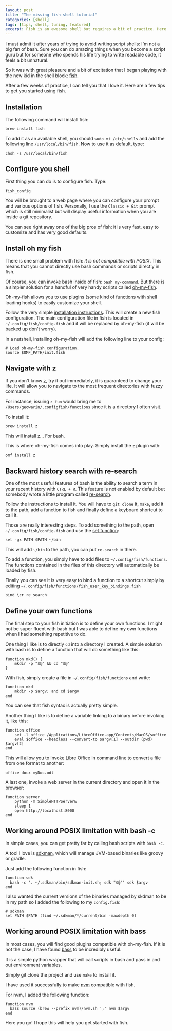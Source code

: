 ```yaml
---
layout: post
title: "The missing fish shell tutorial"
categories: [shell]
tags: [tips, shell, tuning, featured]
excerpt: Fish is an awesome shell but requires a bit of practice. Here are a few tips I wish people gave me when I started using it.
---
```


I must admit it after years of trying to avoid writing script shells: I'm not a big fan of bash.
Sure you can do amazing things when you become a script guru but for someone who spends his life trying to write
readable code, it feels a bit unnatural.

So it was with great pleasure and a bit of excitation that I began playing with the new kid in the shell block:
[fish](http://fishshell.com/).

After a few weeks of practice, I can tell you that I love it.
Here are a few tips to get you started using fish.

## Installation


The following command will install fish:

```
brew install fish
```

To add it as an available shell, you should `sudo vi /etc/shells` and add the following line `/usr/local/bin/fish`.
Now to use it as default, type:

```
chsh -s /usr/local/bin/fish
```

## Configure you shell

First thing you can do is to configure fish. Type:

```
fish_config
```

You will be brought to a web page where you can configure your prompt and various options of fish.
Personally, I use the `Classic + Git` prompt which is still minimalist but will display useful information when you
are inside a git repository.

You can see right away one of the big pros of fish: it is very fast, easy to customize and has very good defaults.

## Install oh my fish

There is one small problem with fish: *it is not compatible with POSIX*.
This means that you cannot directly use bash commands or scripts directly in fish.

Of course, you can invoke bash inside of fish: `bash my-command`.
But there is a simpler solution for a handful of very handy scripts called [oh-my-fish](https://github.com/bpinto/oh-my-fish).

Oh-my-fish allows you to use plugins (some kind of functions with shell loading hooks) to easily
customize your shell.

Follow the very simple [installation instructions](htps://github.com/bpinto/oh-my-fish#installation).
This will create a new fish configuration.
The main configuration file in fish is located in `~/.config/fish/config.fish` and it will be replaced by oh-my-fish (it
will be backed up don't worry).

In a nutshell, installing oh-my-fish will add the following line to your config:

```
# Load oh-my-fish configuration.
source $OMF_PATH/init.fish
```

## Navigate with z


If you don't know [z](https://github.com/rupa/z), try it out immediately, it is guaranteed to change your life.
It will allow you to navigate to the most frequent directories with fuzzy commands.

For instance, issuing `z fun` would bring me to `/Users/geowarin/.configfish/functions` since it is a directory I often
visit.

To install it:

```
brew install z
```

This will install z... For bash.

This is where oh-my-fish comes into play.
Simply install the `z` plugin with:

```
omf install z
```

## Backward history search with re-search

One of the most useful features of bash is the ability to search a term in your recent history with `CTRL + R`.
This feature is not enabled by default but somebody wrote a little program called [re-search](https://github.com/jbonjean/re-search).

Follow the instructions to install it.
You will have to `git clone` it, `make`, add it to the path, add a function to fish and finally define a keyboard shortcut to
call it.

Those are really interesting steps. To add something to the path, open `~/.config/fish/config.fish` and use the
[set function]():

```
set -gx PATH $PATH ~/bin
```

This will add `~/bin` to the path, you can put `re-search` in there.

To add a function, you simply have to add files to `~/.config/fish/functions`.
The functions contained in the files of this directory will automatically be loaded by fish.

Finally you can see it is very easy to bind a function to a shortcut simply by editing `~/.config/fish/functions/fish_user_key_bindings.fish`

```
bind \cr re_search
```

## Define your own functions

The final step to your fish initiation is to define your own functions.
I might not be super fluent with bash but I was able to define my own functions when I had something repetitive to do.

One thing I like is to directly `cd` into a directory I created.
A simple solution with bash is to define a function that will do something like this:

```
function mkd() {
	mkdir -p "$@" && cd "$@"
}
```

With fish, simply create a file in `~/.config/fish/functions` and write:

```
function mkd
	mkdir -p $argv; and cd $argv
end
```

You can see that fish syntax is actually pretty simple.

Another thing I like is to define a variable linking to a binary before invoking it, like this:

```
function office
	set -l office /Applications/LibreOffice.app/Contents/MacOS/soffice
	eval $office --headless --convert-to $argv[1] --outdir (pwd) $argv[2]
end
```

This will allow you to invoke Libre Office in command line to convert a file from one format to another:

```
office docx myDoc.odt
```

A last one, invoke a web server in the current directory and open it in the browser:

```
function server
	python -m SimpleHTTPServer&
	sleep 1
	open http://localhost:8000
end
```

## Working around POSIX limitation with bash -c

In simple cases, you can get pretty far by calling bash scripts with
`bash -c`.

A tool I love is [sdkman](http://sdkman.io/), which will manage JVM-based binaries
like groovy or gradle.

Just add the following function in fish:

```
function sdk
  bash -c '. ~/.sdkman/bin/sdkman-init.sh; sdk "$@"' sdk $argv
end
```

I also wanted the current versions of the binaries managed by skdman to be in my
path so I added the following to my `config.fish`:

```
# sdkman
set PATH $PATH (find ~/.sdkman/*/current/bin -maxdepth 0)
```

## Working around POSIX limitation with bass

In most cases, you will find good plugins compatible with oh-my-fish.
If it is not the case, I have found [bass](https://github.com/edc/bass) to be
incredibly useful.

It is a simple python wrapper that will call scripts in bash and pass in and out
environment variables.

Simply git clone the project and use `make` to install it.

I have used it successfully to make [nvm](https://github.com/creationix/nvm)
compatible with fish.

For nvm, I added the following function:

```
function nvm
  bass source (brew --prefix nvm)/nvm.sh ';' nvm $argv
end
```

Here you go! I hope this will help you get started with fish.
